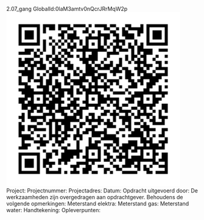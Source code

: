 2.07_gang
GlobalId:0laM3amtv0nQcrJRrMqW2p
![picture](https://github.com/C-Claus/Data-Files/blob/master/QR_codes/KDV/2.07_gang.png)
Project:
Projectnummer:
Projectadres:
Datum:
Opdracht uitgevoerd door:
De werkzaamheden zijn overgedragen aan opdrachtgever. Behoudens de volgende opmerkingen:
Meterstand elektra:
Meterstand gas:
Meterstand water:
Handtekening:
Opleverpunten:
